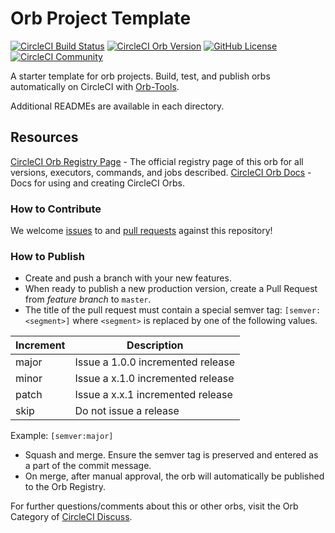 # Orb Project Template

[![CircleCI Build Status](https://circleci.com/gh/naynivek/circleci-orb-1.svg?style=shield "CircleCI Build Status")](https://circleci.com/gh/naynivek/circleci-orb-1) [![CircleCI Orb Version](https://badges.circleci.com/orbs/naynivek-namespace/orb-3.svg)](https://circleci.com/orbs/registry/orb/naynivek-namespace/orb-3) [![GitHub License](https://img.shields.io/badge/license-MIT-lightgrey.svg)](https://raw.githubusercontent.com/naynivek/circleci-orb-1/master/LICENSE) [![CircleCI Community](https://img.shields.io/badge/community-CircleCI%20Discuss-343434.svg)](https://discuss.circleci.com/c/ecosystem/orbs)



A starter template for orb projects. Build, test, and publish orbs automatically on CircleCI with [Orb-Tools](https://circleci.com/orbs/registry/orb/circleci/orb-tools).

Additional READMEs are available in each directory.



## Resources

[CircleCI Orb Registry Page](https://circleci.com/orbs/registry/orb/naynivek-namespace/circleci-orb-1) - The official registry page of this orb for all versions, executors, commands, and jobs described.
[CircleCI Orb Docs](https://circleci.com/docs/2.0/orb-intro/#section=configuration) - Docs for using and creating CircleCI Orbs.

### How to Contribute

We welcome [issues](https://github.com/naynivek/circleci-orb-1/issues) to and [pull requests](https://github.com/naynivek/circleci-orb-1/pulls) against this repository!

### How to Publish
* Create and push a branch with your new features.
* When ready to publish a new production version, create a Pull Request from _feature branch_ to `master`.
* The title of the pull request must contain a special semver tag: `[semver:<segment>]` where `<segment>` is replaced by one of the following values.

| Increment | Description|
| ----------| -----------|
| major     | Issue a 1.0.0 incremented release|
| minor     | Issue a x.1.0 incremented release|
| patch     | Issue a x.x.1 incremented release|
| skip      | Do not issue a release|

Example: `[semver:major]`

* Squash and merge. Ensure the semver tag is preserved and entered as a part of the commit message.
* On merge, after manual approval, the orb will automatically be published to the Orb Registry.


For further questions/comments about this or other orbs, visit the Orb Category of [CircleCI Discuss](https://discuss.circleci.com/c/orbs).

